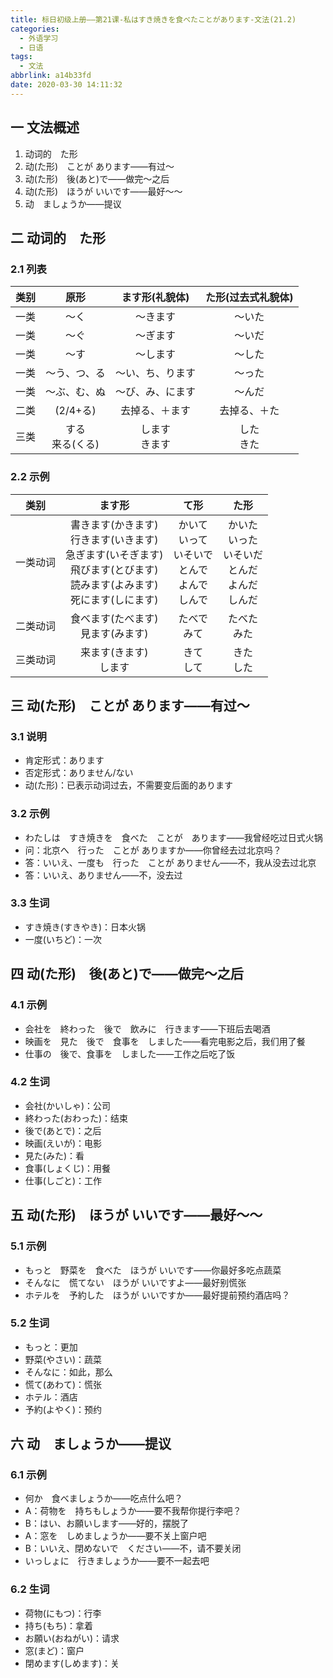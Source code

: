 ```yaml
---
title: 标日初级上册——第21课-私はすき焼きを食べたことがあります-文法(21.2)
categories:
  - 外语学习
  - 日语
tags:
  - 文法
abbrlink: a14b33fd
date: 2020-03-30 14:11:32
---
```

## 一 文法概述

1. 动词的　た形
2. 动(た形)　ことが  あります——有过～
3. 动(た形)　後(あと)で——做完～之后
4. 动(た形)　ほうが  いいです——最好～～
5. 动　ましょうか——提议

<!--more-->

## 二 动词的　た形

### 2.1 列表

| 类别 |          原形          |    ます形(礼貌体)    | た形(过去式礼貌体) |
| :--: | :--------------------: | :------------------: | :----------------: |
| 一类 |          〜く          |       〜きます       |       〜いた       |
| 一类 |          〜ぐ          |       〜ぎます       |       〜いだ       |
| 一类 |          〜す          |       〜します       |       〜した       |
| 一类 |      〜う、つ、る      |   〜い、ち、ります   |       〜った       |
| 一类 |      〜ぶ、む、ぬ      |   〜び、み、にます   |       〜んだ       |
| 二类 |        (2/4+る)        |    去掉る、＋ます    |    去掉る、＋た    |
| 三类 | する<br>来る(くる)<br> | します<br>きます<br> |  した<br>きた<br>  |


### 2.2 示例

|   类别   |                            ます形                            |                             て形                             |                             た形                             |
| :------: | :----------------------------------------------------------: | :----------------------------------------------------------: | :----------------------------------------------------------: |
| 一类动词 | 書きます(かきます)<br>行きます(いきます)<br>急ぎます(いそぎます)<br>飛びます(とびます)<br>読みます(よみます)<br>死にます(しにます)<br> | かいて<br>いって<br>いそいで<br>とんで<br>よんで<br>しんで<br> | かいた<br>いった<br>いそいだ<br>とんだ<br>よんだ<br>しんだ<br> |
| 二类动词 |           食べます(たべます)<br>見ます(みます)<br>           |                      たべで<br>みて<br>                      |                      たべた<br>みた<br>                      |
| 三类动词 |                 来ます(きます)<br>します<br>                 |                       きて<br>して<br>                       |                       きた<br>した<br>                       |

## 三 动(た形)　ことが  あります——有过～

### 3.1 说明

* 肯定形式：あります
* 否定形式：ありません/ない
* 动(た形)：已表示动词过去，不需要变后面的あります

### 3.2 示例

* わたしは　すき焼きを　食べた　ことが　あります——我曾经吃过日式火锅
* 问：北京へ　行った　ことが  ありますか——你曾经去过北京吗？
* 答：いいえ、一度も　行った　ことが  ありません——不，我从没去过北京
* 答：いいえ、ありません——不，没去过

### 3.3 生词

* すき焼き(すきやき)：日本火锅
* 一度(いちど)：一次

## 四 动(た形)　後(あと)で——做完～之后

### 4.1 示例

* 会社を　終わった　後で　飲みに　行きます——下班后去喝酒
* 映画を　見た　後で　食事を　しました——看完电影之后，我们用了餐
* 仕事の　後で、食事を　しました——工作之后吃了饭 

### 4.2 生词

* 会社(かいしゃ)：公司
* 終わった(おわった)：结束
* 後で(あとで)：之后
* 映画(えいが)：电影
* 見た(みた)：看
* 食事(しょくじ)：用餐
* 仕事(しごと)：工作

## 五 动(た形)　ほうが  いいです——最好～～

### 5.1 示例

* もっと　野菜を　食べた　ほうが  いいです——你最好多吃点蔬菜
* そんなに　慌てない　ほうが  いいですよ——最好别慌张
* ホテルを　予約した　ほうが  いいですか——最好提前预约酒店吗？

### 5.2 生词

* もっと：更加
* 野菜(やさい)：蔬菜
* そんなに：如此，那么
* 慌て(あわて)：慌张
* ホテル：酒店
* 予約(よやく)：预约

## 六   动　ましょうか——提议

### 6.1 示例

* 何か　食べましょうか——吃点什么吧？
* A：荷物を　持ちもしょうか——要不我帮你提行李吧？
* B：はい、お願いします——好的，摆脱了
* A：窓を　しめましょうか——要不关上窗户吧
* B：いいえ、閉めないで　ください——不，请不要关闭
* いっしょに　行きましょうか——要不一起去吧

### 6.2 生词

* 荷物(にもつ)：行李
* 持ち(もち)：拿着
* お願い(おねがい)：请求
* 窓(まど)：窗户
* 閉めます(しめます)：关